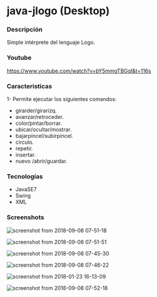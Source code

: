 # java-jlogo (Desktop)

### Descripción
Simple intérprete del lenguaje Logo.

### Youtube
https://www.youtube.com/watch?v=bY5mmgTBGqI&t=116s

### Caracteristicas
1- Permite ejecutar los siguientes comandos: 
  * girarder/girarizq.
  * avanzar/retroceder.
  * color/pintar/borrar.
  * ubicar/ocultar/mostrar.
  * bajarpincel/subirpincel.
  * circulo.
  * repetir.
  * insertar.
  * nuevo /abrir/guardar.
   
### Tecnologías
   * JavaSE7
   * Swing
   * XML

### Screenshots

![screenshot from 2018-09-08 07-51-18](https://user-images.githubusercontent.com/34853850/45253372-6e9d1c80-b33c-11e8-9dff-487f7f357fab.png)

![screenshot from 2018-09-08 07-51-51](https://user-images.githubusercontent.com/34853850/45253375-72c93a00-b33c-11e8-836e-736a2713507c.png)

![screenshot from 2018-09-08 07-45-30](https://user-images.githubusercontent.com/34853850/45253307-7e683100-b33b-11e8-9913-a0b1043c7424.png)

![screenshot from 2018-09-08 07-46-22](https://user-images.githubusercontent.com/34853850/45253309-84f6a880-b33b-11e8-9e53-e5c9ec393456.png)

![screenshot from 2018-01-23 16-13-09](https://user-images.githubusercontent.com/34853850/35295713-9840af08-0058-11e8-91f9-2b3f674d997b.png)

![screenshot from 2018-09-08 07-52-18](https://user-images.githubusercontent.com/34853850/45253376-765cc100-b33c-11e8-9ff8-e53218279f31.png)

